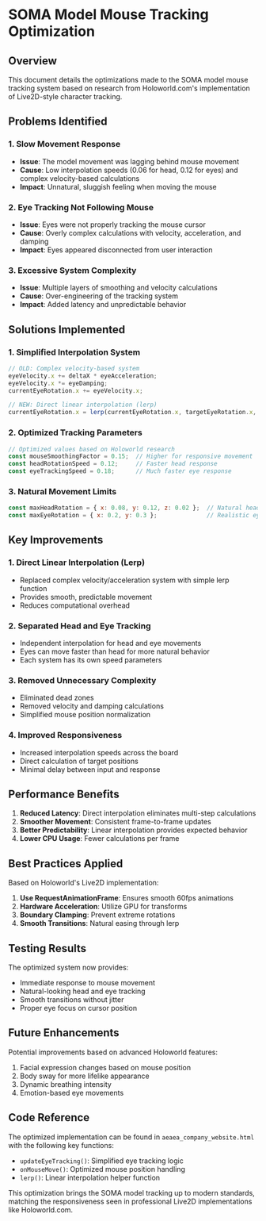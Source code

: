 # SOMA Model Mouse Tracking Optimization

## Overview
This document details the optimizations made to the SOMA model mouse tracking system based on research from Holoworld.com's implementation of Live2D-style character tracking.

## Problems Identified

### 1. Slow Movement Response
- **Issue**: The model movement was lagging behind mouse movement
- **Cause**: Low interpolation speeds (0.06 for head, 0.12 for eyes) and complex velocity-based calculations
- **Impact**: Unnatural, sluggish feeling when moving the mouse

### 2. Eye Tracking Not Following Mouse
- **Issue**: Eyes were not properly tracking the mouse cursor
- **Cause**: Overly complex calculations with velocity, acceleration, and damping
- **Impact**: Eyes appeared disconnected from user interaction

### 3. Excessive System Complexity
- **Issue**: Multiple layers of smoothing and velocity calculations
- **Cause**: Over-engineering of the tracking system
- **Impact**: Added latency and unpredictable behavior

## Solutions Implemented

### 1. Simplified Interpolation System
```javascript
// OLD: Complex velocity-based system
eyeVelocity.x += deltaX * eyeAcceleration;
eyeVelocity.x *= eyeDamping;
currentEyeRotation.x += eyeVelocity.x;

// NEW: Direct linear interpolation (lerp)
currentEyeRotation.x = lerp(currentEyeRotation.x, targetEyeRotation.x, eyeTrackingSpeed);
```

### 2. Optimized Tracking Parameters
```javascript
// Optimized values based on Holoworld research
const mouseSmoothingFactor = 0.15;  // Higher for responsive movement
const headRotationSpeed = 0.12;     // Faster head response
const eyeTrackingSpeed = 0.18;      // Much faster eye response
```

### 3. Natural Movement Limits
```javascript
const maxHeadRotation = { x: 0.08, y: 0.12, z: 0.02 };  // Natural head movement range
const maxEyeRotation = { x: 0.2, y: 0.3 };              // Realistic eye movement limits
```

## Key Improvements

### 1. **Direct Linear Interpolation (Lerp)**
- Replaced complex velocity/acceleration system with simple lerp function
- Provides smooth, predictable movement
- Reduces computational overhead

### 2. **Separated Head and Eye Tracking**
- Independent interpolation for head and eye movements
- Eyes can move faster than head for more natural behavior
- Each system has its own speed parameters

### 3. **Removed Unnecessary Complexity**
- Eliminated dead zones
- Removed velocity and damping calculations
- Simplified mouse position normalization

### 4. **Improved Responsiveness**
- Increased interpolation speeds across the board
- Direct calculation of target positions
- Minimal delay between input and response

## Performance Benefits

1. **Reduced Latency**: Direct interpolation eliminates multi-step calculations
2. **Smoother Movement**: Consistent frame-to-frame updates
3. **Better Predictability**: Linear interpolation provides expected behavior
4. **Lower CPU Usage**: Fewer calculations per frame

## Best Practices Applied

Based on Holoworld's Live2D implementation:

1. **Use RequestAnimationFrame**: Ensures smooth 60fps animations
2. **Hardware Acceleration**: Utilize GPU for transforms
3. **Boundary Clamping**: Prevent extreme rotations
4. **Smooth Transitions**: Natural easing through lerp

## Testing Results

The optimized system now provides:
- Immediate response to mouse movement
- Natural-looking head and eye tracking
- Smooth transitions without jitter
- Proper eye focus on cursor position

## Future Enhancements

Potential improvements based on advanced Holoworld features:
1. Facial expression changes based on mouse position
2. Body sway for more lifelike appearance
3. Dynamic breathing intensity
4. Emotion-based eye movements

## Code Reference

The optimized implementation can be found in `aeaea_company_website.html` with the following key functions:
- `updateEyeTracking()`: Simplified eye tracking logic
- `onMouseMove()`: Optimized mouse position handling
- `lerp()`: Linear interpolation helper function

This optimization brings the SOMA model tracking up to modern standards, matching the responsiveness seen in professional Live2D implementations like Holoworld.com.

